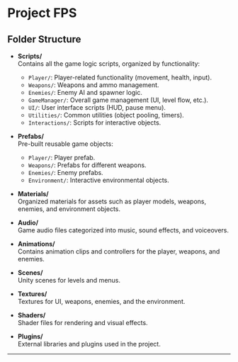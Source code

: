 # Project FPS


## Folder Structure
- **Scripts/**  
  Contains all the game logic scripts, organized by functionality:
  - `Player/`: Player-related functionality (movement, health, input).
  - `Weapons/`: Weapons and ammo management.
  - `Enemies/`: Enemy AI and spawner logic.
  - `GameManager/`: Overall game management (UI, level flow, etc.).
  - `UI/`: User interface scripts (HUD, pause menu).
  - `Utilities/`: Common utilities (object pooling, timers).
  - `Interactions/`: Scripts for interactive objects.

- **Prefabs/**  
  Pre-built reusable game objects:
  - `Player/`: Player prefab.
  - `Weapons/`: Prefabs for different weapons.
  - `Enemies/`: Enemy prefabs.
  - `Environment/`: Interactive environmental objects.

- **Materials/**  
  Organized materials for assets such as player models, weapons, enemies, and environment objects.

- **Audio/**  
  Game audio files categorized into music, sound effects, and voiceovers.

- **Animations/**  
  Contains animation clips and controllers for the player, weapons, and enemies.

- **Scenes/**  
  Unity scenes for levels and menus.

- **Textures/**  
  Textures for UI, weapons, enemies, and the environment.

- **Shaders/**  
  Shader files for rendering and visual effects.

- **Plugins/**  
  External libraries and plugins used in the project.

---
